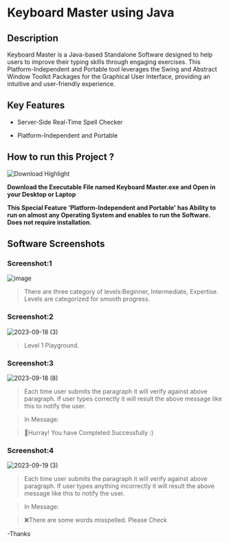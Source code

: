 # Keyboard Master using Java 

## Description 

  Keyboard Master is a Java-based Standalone Software designed to help users to improve their typing skills through engaging exercises. This Platform-Independent and Portable tool leverages the Swing and Abstract Window Toolkit Packages for the Graphical User Interface, providing an intuitive and user-friendly experience. 
  
## Key Features 

- Server-Side Real-Time Spell Checker
* Platform-Independent and Portable 

## How to run this Project ? 

![Download Highlight ](https://github.com/Abishek-KJ/Keyboard_Master/assets/104722061/e316a09f-7c65-41a8-865b-09bcab51c05a)


**Download the Executable File named Keyboard Master.exe and Open in your Desktop or Laptop** 

**This Special Feature 'Platform-Independent and Portable' has Ability to run on almost any Operating System and enables to run the Software. Does not require installation.** 

## Software Screenshots 

### Screenshot:1 
 ![image](https://github.com/Abishek-KJ/Keyboard_Master/assets/104722061/665e8067-7766-4676-b97b-2dff8884866a) 
 > There are three category of levels:Beginner, Intermediate, Expertise. Levels are categorized for smooth progress. 
 

### Screenshot:2 
 ![2023-09-18 (3)](https://github.com/Abishek-KJ/Keyboard_Master/assets/104722061/6ec3f091-363a-4882-a2ce-b9553e453b26) 
> Level 1 Playground. 

### Screenshot:3 
 ![2023-09-18 (8)](https://github.com/Abishek-KJ/Keyboard_Master/assets/104722061/9c7547ab-9b9a-40aa-9d5f-faf402f290a8) 
> Each time user submits the paragraph it will verify against above paragraph. If user types correctly it will result the above message like this to notify the user.

> In Message:

> 🎉Hurray! You have Completed Successfully :) 

### Screenshot:4 
![2023-09-19 (3)](https://github.com/Abishek-KJ/Keyboard_Master/assets/104722061/b3e52c46-f2f8-4b63-a431-bd306487911e) 
> Each time user submits the paragraph it will verify against above paragraph. If user types anything incorrectly it will result the above message like this to notify the user.

> In Message:

> ❌There are some words misspelled. Please Check 



-Thanks 



